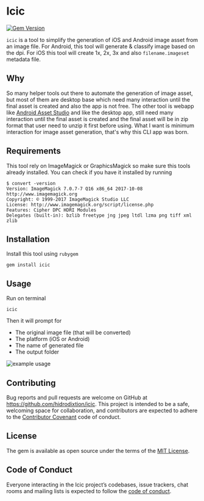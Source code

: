 # Icic
[![Gem Version](https://img.shields.io/gem/v/icic.svg)](http://rubygems.org/gems/icic)

`icic` is a tool to simplify the generation of iOS and Android image asset from an image file. For Android, this tool will generate & classify image based on the dpi. For iOS this tool will create 1x, 2x, 3x and also `filename.imageset` metadata file.

## Why

So many helper tools out there to automate the generation of image asset, but most of them are desktop base which need many interaction until the final asset is created and also the app is not free. The other tool is webapp like [Android Asset Studio](https://romannurik.github.io/AndroidAssetStudio/index.html) and like the desktop app, still need many interaction until the final asset is created and the final asset will be in zip format that user need to unzip it first before using. What I want is minimum interaction for image asset generation, that's why this CLI app was born.

## Requirements

This tool rely on ImageMagick or GraphicsMagick so make sure this tools already installed. You can check if you have it installed by running

```
$ convert -version
Version: ImageMagick 7.0.7-7 Q16 x86_64 2017-10-08 http://www.imagemagick.org
Copyright: © 1999-2017 ImageMagick Studio LLC
License: http://www.imagemagick.org/script/license.php
Features: Cipher DPC HDRI Modules
Delegates (built-in): bzlib freetype jng jpeg ltdl lzma png tiff xml zlib
```

## Installation

Install this tool using `rubygem`

    gem install icic

## Usage

Run on terminal
	
	icic

Then it will prompt for
- The original image file (that will be converted)
- The platform (iOS or Android)
- The name of generated file
- The output folder

![example usage](https://media.giphy.com/media/l378khz1LH2rXtoly/giphy.gif)

## Contributing

Bug reports and pull requests are welcome on GitHub at https://github.com/hidrodixtion/icic. This project is intended to be a safe, welcoming space for collaboration, and contributors are expected to adhere to the [Contributor Covenant](http://contributor-covenant.org) code of conduct.

## License

The gem is available as open source under the terms of the [MIT License](http://opensource.org/licenses/MIT).

## Code of Conduct

Everyone interacting in the Icic project’s codebases, issue trackers, chat rooms and mailing lists is expected to follow the [code of conduct](https://github.com/hidrodixtion/icic/blob/master/CODE_OF_CONDUCT.md).
